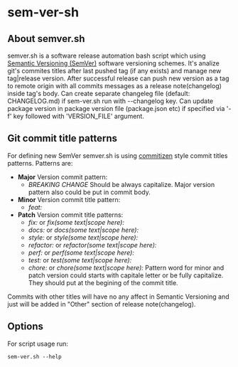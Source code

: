 # sem-ver-sh
## About semver.sh
semver.sh is a software release automation bash script which using [Semantic Versioning (SemVer)](https://semver.org/) software versioning schemes. It's analize git's commites titles after last pushed tag (if any exists) and manage new tag|release version. After successful release can push new version as a tag to remote origin with all commits messages as a release note(changelog) inside tag's body.
Can create separate changeleg file (default: CHANGELOG.md) if sem-ver.sh run with --changelog key.
Can update package version in package version file (package.json etc) if specified via '-f' key followed with 'VERSION_FILE' argument.
## Git commit title patterns
For defining new SemVer semver.sh is using [commitizen](https://github.com/commitizen) style commit titles patterns. 
Patterns are:
- **Major** Version commit pattern:
  - *BREAKING CHANGE*
Should be always capitalize. Major version pattern also could be put in commit body.
- **Minor** Version commit title pattern:
  - *feat:*
- **Patch** Version commit title patterns: 
  - *fix:* or *fix(some text|scope here):*
  - *docs:* or *docs(some text|scope here):*
  - *style:* or *style(some text|scope here):*
  - *refactor:* or *refactor(some text|scope here):*
  - *perf:* or *perf(some text|scope here):*
  - *test:* or *test(some text|scope here):*
  - *chore:* or *chore(some text|scope here):*
Pattern word for minor and patch version could starts with capitale letter or be fully capitalize. They should put at the begining of the commit title.

Commits with other titles will have no any affect in Semantic Versioning and just will be added in "Other" section of release note(changelog).
## Options
For script usage run:
```
sem-ver.sh --help
```
